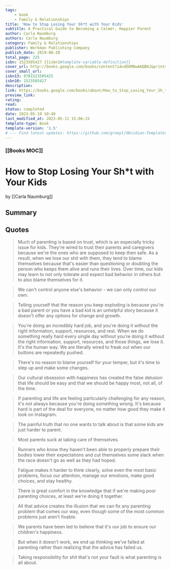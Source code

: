 ```yaml
---
tags:
    - book
    - Family & Relationships
title: 'How to Stop Losing Your Sh*t with Your Kids'
subtitle: A Practical Guide to Becoming a Calmer, Happier Parent
author: Carla Naumburg
authors: Carla Naumburg
category: Family & Relationships
publisher: Workman Publishing Company
publish_date: 2019-08-20
total_page: 225
isbn: 1523505427 {{isbn1#template-variable-definition}}
cover_url: http://books.google.com/books/content?id=dE6MDwAAQBAJ&printsec=frontcover&img=1&zoom=1&edge=curl&source=gbs_api
cover_small_url:
isbn13: 9781523505425
isbn10: 1523505427
description:
link: https://books.google.com/books/about/How_to_Stop_Losing_Your_Sh_t_with_Your_K.html?hl=&id=dE6MDwAAQBAJ
preview_link:
rating:
read:
status: completed
date: 2023-05-10 10:49
last_modified_at: 2023-05-11 15:06:15
template-type: Book
template-version: '1.5'
# --- Find latest updates: https://github.com/groepl/Obsidian-Templates
---
```


### [[Books MOC]]

# How to Stop Losing Your Sh\*t with Your Kids

by [[Carla Naumburg]]

## Summary

<!--The Book in 3 Sentences. No more than a couple paragraphs summarizing this BOOK -->

## Quotes

> Much of parenting is based on trust, which is an especially tricky issue for kids. They're wired to trust their parents and caregivers because we're the ones who are supposed to keep then safe. As a result, when we lose our shit with them, they tend to blame themselves because that's easier than questioning or doubting the person who keeps them alive and runs their lives. Over time, our kids may learn to not only tolerate and expect bad behavior in others but to also blame themselves for it.

> We can't control anyone else's behavior - we can only control our own.

> Telling yourself that the reason you keep exploding is because you're a bad parent or you have a bad kid is an unhelpful story because it doesn't offer any options for change and growth.

> You're doing an incredibly hard job, and you're doing it without the right information, support, resources, and rest. When we do something really hard every single day without you're doing it without the right information, support, resources, and those things, we lose it. It's the human way. We are literally wired to freak out when our buttons are repeatedly pushed.

> There's no reason to blame yourself for your temper, but it's time to step up and make some changes.

> Our cultural obsession with happiness has created the false delusion that life should be easy and that we should be happy most, not all, of the time.

> If parenting and life are feeling particularly challenging for any reason, it's not always because you're doing something wrong. It's because hard is part of the deal for everyone, no matter how good they make it look on Instagram.

> The painful truth that no one wants to talk about is that some kids are just harder to parent.

> Most parents suck at taking care of themselves.

> Runners who know they haven't been able to properly prepare their bodies lower their expectations and cut themselves some slack when the race doesn't go as well as they had hoped.

> Fatigue makes it harder to think clearly, solve even the most basic problems, focus our attention, manage our emotions, make good choices, and stay healthy.

> There is great comfort in the knowledge that if we're making poor parenting choices, at least we're doing it together.

> All that advice creates the illusion that we can fix any parenting problem that comes our way, even though some of the most common problems just aren't fixable.

> We parents have been led to believe that it's our job to ensure our children's happiness.

> But when it doesn't work, we end up thinking we've failed at parenting rather than realizing that the advice has failed us.

> Taking responsibility for shit that's not your fault is what parenting is all about.
